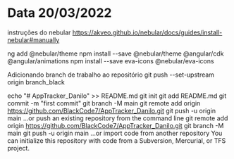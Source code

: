 


# Data 20/03/2022

instruções do nebular
https://akveo.github.io/nebular/docs/guides/install-nebular#manually

ng add @nebular/theme
npm install --save @nebular/theme @angular/cdk @angular/animations
npm install --save eva-icons @nebular/eva-icons

Adicionando branch de trabalho ao repositório
git push --set-upstream origin branch_black

echo "# AppTracker_Danilo" >> README.md
git init
git add README.md
git commit -m "first commit"
git branch -M main
git remote add origin https://github.com/BlackCode7/AppTracker_Danilo.git
git push -u origin main
…or push an existing repository from the command line
git remote add origin https://github.com/BlackCode7/AppTracker_Danilo.git
git branch -M main
git push -u origin main
…or import code from another repository
You can initialize this repository with code from a Subversion, Mercurial, or TFS project.